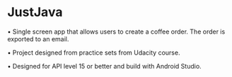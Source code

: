 # JustJava
•	Single screen app that allows users to create a coffee order. The order is exported to an email.

•	Project designed from practice sets from Udacity course.

•	Designed for API level 15 or better and build with Android Studio.
